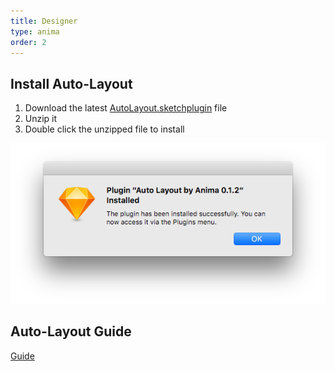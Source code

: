 ```yaml
---
title: Designer
type: anima
order: 2
---
```


## Install Auto-Layout

1. Download the latest [AutoLayout.sketchplugin](http://animaapp.com/plugins/launchpad/download) file
2. Unzip it
2. Double click the unzipped file to install

![](/images/installation1.png)

## Auto-Layout Guide

[Guide](/v1/auto-layout/)

